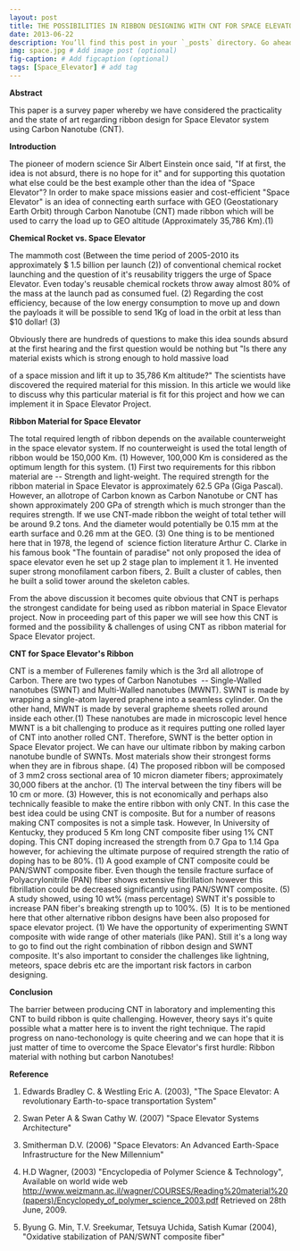 ```yaml
---
layout: post
title: THE POSSIBILITIES IN RIBBON DESIGNING WITH CNT FOR SPACE ELEVATOR SYSTEM
date: 2013-06-22 
description: You’ll find this post in your `_posts` directory. Go ahead and edit it and re-build the site to see your changes. # Add post description (optional)
img: space.jpg # Add image post (optional)
fig-caption: # Add figcaption (optional)
tags: [Space_Elevator] # add tag
---
```

**Abstract**

This paper is a survey paper whereby we have considered the practicality and the state of art regarding ribbon design for Space Elevator system using Carbon Nanotube (CNT).

**Introduction**

The pioneer of modern science Sir Albert Einstein once said, "If at first, the idea is not absurd, there is no hope for it" and for supporting this quotation what else could be the best example other than the idea of "Space Elevator"? In order to make space missions easier and cost-efficient "Space Elevator" is an idea of connecting earth surface with GEO (Geostationary Earth Orbit) through Carbon Nanotube (CNT) made ribbon which will be used to carry the load up to GEO altitude (Approximately 35,786 Km).(1)

**Chemical Rocket vs. Space Elevator**

The mammoth cost (Between the time period of 2005-2010 its approximately $ 1.5 billion per launch (2)) of conventional chemical rocket launching and the question of it's reusability triggers the urge of Space Elevator. Even today's reusable chemical rockets throw away almost 80% of the mass at the launch pad as consumed fuel. (2) Regarding the cost efficiency, because of the low energy consumption to move up and down the payloads it will be possible to send 1Kg of load in the orbit at less than $10 dollar! (3)

Obviously there are hundreds of questions to make this idea sounds absurd at the first hearing and the first question would be nothing but "Is there any material exists which is strong enough to hold massive load

of a space mission and lift it up to 35,786 Km altitude?" The scientists have discovered the required material for this mission. In this article we would like to discuss why this particular material is fit for this project and how we can implement it in Space Elevator Project.

**Ribbon Material for Space Elevator**

The total required length of ribbon depends on the available counterweight in the space elevator system. If no counterweight is used the total length of ribbon would be 150,000 Km. (1) However, 100,000 Km is considered as the optimum length for this system. (1) First two requirements for this ribbon material are -- Strength and light-weight. The required strength for the ribbon material in Space Elevator is approximately 62.5 GPa (Giga Pascal). However, an allotrope of Carbon known as Carbon Nanotube or CNT has shown approximately 200 GPa of strength which is much stronger than the requires strength. If we use CNT-made ribbon the weight of total tether will be around 9.2 tons. And the diameter would potentially be 0.15 mm at the earth surface and 0.26 mm at the GEO. (3) One thing is to be mentioned here that in 1978, the legend of  science fiction literature Arthur C. Clarke in his famous book "The fountain of paradise" not only proposed the idea of space elevator even he set up 2 stage plan to implement it 1. He invented super strong monofilament carbon fibers, 2. Built a cluster of cables, then he built a solid tower around the skeleton cables.

From the above discussion it becomes quite obvious that CNT is perhaps the strongest candidate for being used as ribbon material in Space Elevator project. Now in proceeding part of this paper we will see how this CNT is formed and the possibility & challenges of using CNT as ribbon material for Space Elevator project.

**CNT for Space Elevator's Ribbon**

CNT is a member of Fullerenes family which is the 3rd all allotrope of Carbon. There are two types of Carbon Nanotubes  -- Single-Walled nanotubes (SWNT) and Multi-Walled nanotubes (MWNT). SWNT is made by wrapping a single-atom layered praphene into a seamless cylinder. On the other hand, MWNT is made by several grapheme sheets rolled around inside each other.(1) These nanotubes are made in microscopic level hence MWNT is a bit challenging to produce as it requires putting one rolled layer of CNT into another rolled CNT. Therefore, SWNT is the better option in Space Elevator project. We can have our ultimate ribbon by making carbon nanotube bundle of SWNTs. Most materials show their strongest forms when they are in fibrous shape. (4) The proposed ribbon will be composed of 3 mm2 cross sectional area of 10 micron diameter fibers; approximately 30,000 fibers at the anchor. (1) The interval between the tiny fibers will be 10 cm or more. (3) However, this is not economically and perhaps also technically feasible to make the entire ribbon with only CNT. In this case the best idea could be using CNT is composite. But for a number of reasons making CNT composites is not a simple task. However, In University of Kentucky, they produced 5 Km long CNT composite fiber using 1% CNT doping. This CNT doping increased the strength from 0.7 Gpa to 1.14 Gpa however, for achieving the ultimate purpose of required strength the ratio of doping has to be 80%. (1) A good example of CNT composite could be PAN/SWNT composite fiber. Even though the tensile fracture surface of Polyacrylonitrile (PAN) fiber shows extensive fibrillation however this fibrillation could be decreased significantly using PAN/SWNT composite. (5) A study showed, using 10 wt% (mass percentage) SWNT it's possible to increase PAN fiber's breaking strength up to 100%. (5)  It is to be mentioned here that other alternative ribbon designs have been also proposed for space elevator project. (1) We have the opportunity of experimenting SWNT composite with wide range of other materials (like PAN). Still it's a long way to go to find out the right combination of ribbon design and SWNT composite. It's also important to consider the challenges like lightning, meteors, space debris etc are the important risk factors in carbon designing.

**Conclusion**

The barrier between producing CNT in laboratory and implementing this CNT to build ribbon is quite challenging. However, theory says it's quite possible what a matter here is to invent the right technique. The rapid progress on nano-techonology is quite cheering and we can hope that it is just matter of time to overcome the Space Elevator's first hurdle: Ribbon material with nothing but carbon Nanotubes!

**Reference**

1.  Edwards Bradley C. & Westling Eric A. (2003), "The Space Elevator: A revolutionary Earth-to-space transportation System"

2.  Swan Peter A & Swan Cathy W. (2007) "Space Elevator Systems Architecture"

3.  Smitherman D.V. (2006) "Space Elevators: An Advanced Earth-Space Infrastructure for the New Millennium"

4.  H.D Wagner, (2003) "Encyclopedia of Polymer Science & Technology", Available on world wide web <http://www.weizmann.ac.il/wagner/COURSES/Reading%20material%20(papers)/Encyclopedy_of_polymer_science_2003.pdf> Retrieved on 28th June, 2009.

5.  Byung G. Min, T.V. Sreekumar, Tetsuya Uchida, Satish Kumar (2004), "Oxidative stabilization of PAN/SWNT composite fiber"